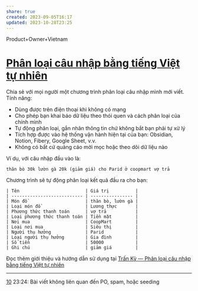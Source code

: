 ```yaml
---
share: true
created: 2023-09-05T16:17
updated: 2023-10-28T23:25
---
```

Product+Owner+Vietnam
# [Phân loại câu nhập bằng tiếng Việt tự nhiên](https://lậptrình.quảcầu.cc/%F0%9F%91%8Ftr%E1%BA%A5n%20k%E1%BB%B3/?utm_source=F+G+%C2%BB+Product+Owner+Vietnam&utm_campaign=Tr%E1%BA%A5n+K%E1%BB%B3&utm_content=1%2C+ti%C3%AAu+%C4%91%E1%BB%81%2C+share+t%E1%BB%AB+page) 
Chia sẻ với mọi người một chương trình phân loại câu nhập mình mới viết. Tính năng:

- Dùng được trên điện thoại khi không có mạng    
- Cho phép bạn khai báo dữ liệu theo thói quen và cách phân loại của chính mình
- Tự động phân loại, gắn nhãn thông tin chứ không bắt bạn phải tự xử lý    
- Tích hợp được vào hệ thống vận hành hiện tại của bạn: Obsidian, Notion, Fibery, Google Sheet, v.v.
- Không có bất cứ quảng cáo mời mọc hoặc theo dõi dữ liệu nào

Ví dụ, với câu nhập đầu vào là:
```
thăn bò 30k lườn gà 20k (giảm giá) cho Parid ở coopmart vợ trả 
```

Chương trình sẽ tự động phân loại kết quả đầu ra cho bạn:
```
| Tên                         | Giá trị          |
| --------------------------- | ---------------- |
| Món đồ                      | thăn bò, lườn gà |
| Loại món đồ                 | Lương thực       |
| Phương thức thanh toán      | vợ trả           |
| Loại phương thức thanh toán | Tiền mặt         |
| Nơi mua                     | CoopMart         |
| Loại nơi mua                | Siêu thị         |
| Người thụ hưởng             | Parid            |
| Loại người thụ hưởng        | Gia đình         |
| Số tiền                     | 50000            |
| Ghi chú                     | giảm giá         |
```
Đọc thêm giới thiệu và hướng dẫn sử dụng tại [Trấn Kỳ — Phân loại câu nhập bằng tiếng Việt tự nhiên](https://lậptrình.quảcầu.cc/%F0%9F%91%8Ftr%E1%BA%A5n%20k%E1%BB%B3/?utm_source=F+G+%C2%BB+Product+Owner+Vietnam&utm_campaign=Tr%E1%BA%A5n+K%E1%BB%B3&utm_content=1%2C+cu%E1%BB%91i+b%C3%A0i%2C+share+t%E1%BB%AB+page) 


---
[10](28/10.md) 23:24: Bài viết không liên quan đến PO, spam, hoặc seeding
